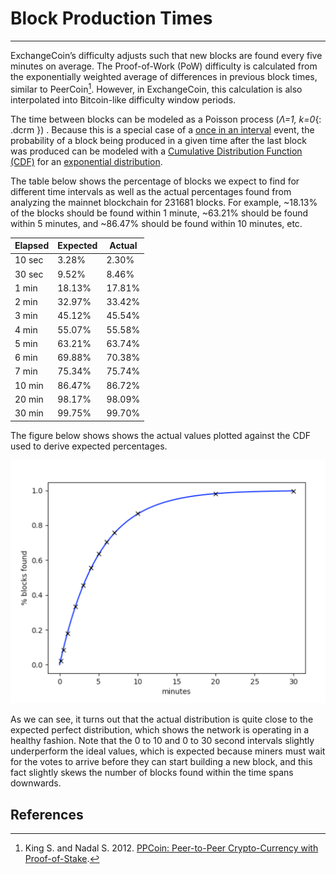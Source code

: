# Block Production Times

---

ExchangeCoin’s difficulty adjusts such that new blocks are found every five minutes on average. The Proof-of-Work (PoW) difficulty is calculated from the exponentially weighted average of differences in previous block times, similar to PeerCoin[^1]. However, in ExchangeCoin, this calculation is also interpolated into Bitcoin-like difficulty window periods.

The time between blocks can be modeled as a Poisson process (_Λ=1, k=0_{: .dcrm }) . Because this is a special case of a [once in an interval](https://en.wikipedia.org/wiki/Poisson_distribution#Once_in_an_interval_events:_The_special_case_of_%CE%BB_=_1_and_k_=_0) event, the probability of a block being produced in a given time after the last block was produced can be modeled with a [Cumulative Distribution Function (CDF)](https://en.wikipedia.org/wiki/Cumulative_distribution_function) for an [exponential distribution](https://en.wikipedia.org/wiki/Exponential_distribution).

The table below shows the percentage of blocks we expect to find for different time intervals as well as the actual percentages found from analyzing the mainnet blockchain for 231681 blocks. For example, ~18.13% of the blocks should be found within 1 minute, ~63.21% should be found within 5 minutes, and ~86.47% should be found within 10 minutes, etc.

| Elapsed | Expected | Actual |
|---------|----------|--------|
| 10 sec  | 3.28%    | 2.30%  |
| 30 sec  | 9.52%    | 8.46%  |
| 1 min   | 18.13%   | 17.81% |
| 2 min   | 32.97%   | 33.42% |
| 3 min   | 45.12%   | 45.54% |
| 4 min   | 55.07%   | 55.58% |
| 5 min   | 63.21%   | 63.74% |
| 6 min   | 69.88%   | 70.38% |
| 7 min   | 75.34%   | 75.74% |
| 10 min  | 86.47%   | 86.72% |
| 20 min  | 98.17%   | 98.09% |
| 30 min  | 99.75%   | 99.70% |

The figure below shows shows the actual values plotted against the CDF used to derive expected percentages.

![block times chart](../img/block_times_chart.png)

As we can see, it turns out that the actual distribution is quite close to the expected perfect distribution, which shows the network is operating in a healthy fashion. Note that the 0 to 10 and 0 to 30 second intervals slightly underperform the ideal values, which is expected because miners must wait for the votes to arrive before they can start building a new block, and this fact slightly skews the number of blocks found within the time spans downwards.

## References

[^1]: King S. and Nadal S. 2012. [PPCoin: Peer-to-Peer Crypto-Currency with Proof-of-Stake](https://decred.org/research/king2012.pdf).
